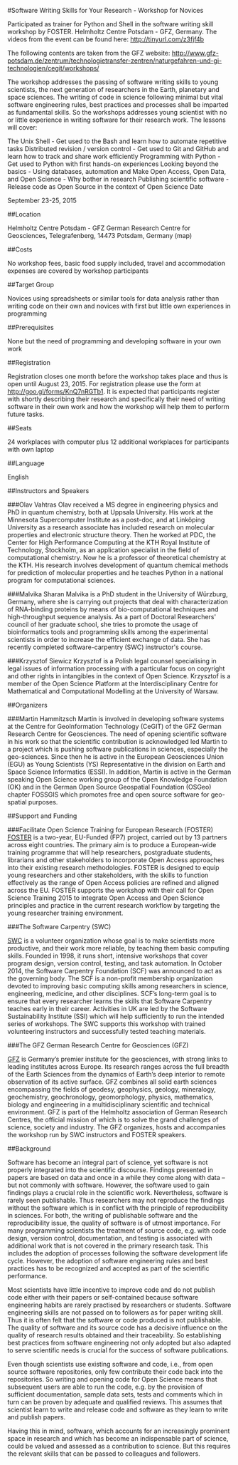 #Software Writing Skills for Your Research - Workshop for Novices

Participated as trainer for Python and Shell in the software writing skill workshop by FOSTER. Helmholtz Centre Potsdam - GFZ, Germany. The videos from the event can be found here: http://tinyurl.com/z3fjf4b

The following contents are taken from the GFZ website: http://www.gfz-potsdam.de/zentrum/technologietransfer-zentren/naturgefahren-und-gi-technologien/cegit/workshops/

The workshop addresses the passing of software writing skills to young scientists, the next generation of researchers in the Earth, planetary and space sciences. The writing of code in science following minimal but vital software engineering rules, best practices and processes shall be imparted as fundamental skills. So the workshops addresses young scientist with no or little experience in writing software for their research work. The lessons will cover:

The Unix Shell - Get used to the Bash and learn how to automate repetitive tasks
Distributed revision / version control - Get used to Git and GitHub and learn how to track and share work efficiently
Programming with Python - Get used to Python with first hands-on experiences
Looking beyond the basics - Using databases, automation and Make
Open Access, Open Data, and Open Science - Why bother in research
Publishing scientific software - Release code as Open Source in the context of Open Science
Date

September 23-25, 2015

##Location

Helmholtz Centre Potsdam - GFZ German Research Centre for Geosciences, Telegrafenberg, 14473 Potsdam, Germany (map)

##Costs

No workshop fees, basic food supply included, travel and accommodation expenses are covered by workshop participants

##Target Group

Novices using spreadsheets or similar tools for data analysis rather than writing code on their own and novices with first but little own experiences in programming

##Prerequisites

None but the need of programming and developing software in your own work

##Registration

Registration closes one month before the workshop takes place and thus is open until August 23, 2015. For registration please use the form at http://goo.gl/forms/KnQ7nRGTb1. It is expected that participants register with shortly describing their research and specifically their need of writing software in their own work and how the workshop will help them to perform future tasks.

##Seats

24 workplaces with computer plus 12 additional workplaces for participants with own laptop

##Language

English

##Instructors and Speakers

###Olav Vahtras
Olav received a MS degree in engineering physics and PhD in quantum chemistry, both at Uppsala University. His work at the Minnesota Supercomputer Institute as a post-doc, and at Linköping University as a research associate has included research on molecular properties and electronic structure theory. Then he worked at PDC, the Center for High Performance Computing at the KTH Royal Institute of Technology, Stockholm, as an application specialist in the field of computational chemistry. Now he is a professor of theoretical chemistry at the KTH. His research involves development of quantum chemical methods for prediction of molecular properties and he teaches Python in a national program for computational sciences.

###Malvika Sharan
Malvika is a PhD student in the University of Würzburg, Germany, where she is carrying out projects that deal with characterization of RNA-binding proteins by means of bio-computational techniques and high-throughput sequence analysis. As a part of Doctoral Researchers' council of her graduate school, she tries to promote the usage of bioinformatics tools and programming skills among the experimental scientists in order to increase the efficient exchange of data. She has recently completed software-carpentry (SWC) instructor's course.

###Krzysztof Siewicz
Krzysztof is a Polish legal counsel specialising in legal issues of information processing with a particular focus on copyright and other rights in intangibles in the context of Open Science. Krzysztof is a member of the Open Science Platform at the Interdisciplinary Centre for Mathematical and Computational Modelling at the University of Warsaw.

##Organizers

###Martin Hammitzsch
Martin is involved in developing software systems at the Centre for GeoInformation Technology (CeGIT) of the GFZ German Research Centre for Geosciences. The need of opening scientific software in his work so that the scientific contribution is acknowledged led Martin to a project which is pushing software publications in sciences, especially the geo-sciences. Since then he is active in the European Geosciences Union (EGU) as Young Scientists (YS) Representative in the division on Earth and Space Science Informatics (ESSI). In addition, Martin is active in the German speaking Open Science working group of the Open Knowledge Foundation (OK) and in the German Open Source Geospatial Foundation (OSGeo) chapter FOSSGIS which promotes free and open source software for geo-spatial purposes.

##Support and Funding

###Facilitate Open Science Training for European Research (FOSTER)
[FOSTER](http://www.fosteropenscience.eu/) is a two-year, EU-Funded (FP7) project, carried out by 13 partners across eight countries. The primary aim is to produce a European-wide training programme that will help researchers, postgraduate students, librarians and other stakeholders to incorporate Open Access approaches into their existing research methodologies. FOSTER is designed to equip young researchers and other stakeholders, with the skills to function effectively as the range of Open Access policies are refined and aligned across the EU. FOSTER supports the workshop with their call for Open Science Training 2015 to integrate Open Access and Open Science principles and practice in the current research workflow by targeting the young researcher training environment.

###The Software Carpentry (SWC)

[SWC](https://software-carpentry.org/) is a volunteer organization whose goal is to make scientists more productive, and their work more reliable, by teaching them basic computing skills. Founded in 1998, it runs short, intensive workshops that cover program design, version control, testing, and task automation. In October 2014, the Software Carpentry Foundation (SCF) was announced to act as the governing body. The SCF is a non-profit membership organization devoted to improving basic computing skills among researchers in science, engineering, medicine, and other disciplines. SCF’s long-term goal is to ensure that every researcher learns the skills that Software Carpentry teaches early in their career. Activities in UK are led by the Software Sustainability Institute (SSI) which will help sufficiently to run the intended series of workshops. The SWC supports this workshop with trained volunteering instructors and successfully tested teaching materials.

###The GFZ German Research Centre for Geosciences (GFZ)

[GFZ](http://www.gfz-potsdam.de/en/) is Germany’s premier institute for the geosciences, with strong links to leading institutes across Europe. Its research ranges across the full breadth of the Earth Sciences from the dynamics of Earth’s deep interior to remote observation of its active surface. GFZ combines all solid earth sciences encompassing the fields of geodesy, geophysics, geology, mineralogy, geochemistry, geochronology, geomorphology, physics, mathematics, biology and engineering in a multidisciplinary scientific and technical environment. GFZ is part of the Helmholtz association of German Research Centres, the official mission of which is to solve the grand challenges of science, society and industry. The GFZ organizes, hosts and accompanies the workshop run by SWC instructors and FOSTER speakers.

##Background

Software has become an integral part of science, yet software is not properly integrated into the scientific discourse. Findings presented in papers are based on data and once in a while they come along with data – but not commonly with software. However, the software used to gain findings plays a crucial role in the scientific work. Nevertheless, software is rarely seen publishable. Thus researchers may not reproduce the findings without the software which is in conflict with the principle of reproducibility in sciences. For both, the writing of publishable software and the reproducibility issue, the quality of software is of utmost importance. For many programming scientists the treatment of source code, e.g. with code design, version control, documentation, and testing is associated with additional work that is not covered in the primary research task. This includes the adoption of processes following the software development life cycle. However, the adoption of software engineering rules and best practices has to be recognized and accepted as part of the scientific performance.

Most scientists have little incentive to improve code and do not publish code either with their papers or self-contained because software engineering habits are rarely practised by researchers or students. Software engineering skills are not passed on to followers as for paper writing skill. Thus it is often felt that the software or code produced is not publishable. The quality of software and its source code has a decisive influence on the quality of research results obtained and their traceability. So establishing best practices from software engineering not only adopted but also adapted to serve scientific needs is crucial for the success of software publications.

Even though scientists use existing software and code, i.e., from open source software repositories, only few contribute their code back into the repositories. So writing and opening code for Open Science means that subsequent users are able to run the code, e.g. by the provision of sufficient documentation, sample data sets, tests and comments which in turn can be proven by adequate and qualified reviews. This assumes that scientist learn to write and release code and software as they learn to write and publish papers.

Having this in mind, software, which accounts for an increasingly prominent space in research and which has become an indispensable part of science, could be valued and assessed as a contribution to science. But this requires the relevant skills that can be passed to colleagues and followers.

